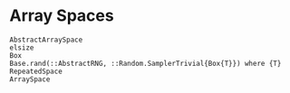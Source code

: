 # Array Spaces

```@docs
AbstractArraySpace
elsize
Box
Base.rand(::AbstractRNG, ::Random.SamplerTrivial{Box{T}}) where {T}
RepeatedSpace
ArraySpace
```